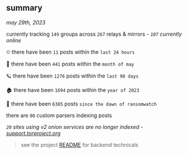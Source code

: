 
## summary
_may 29th, 2023_

currently tracking `149` groups across `267` relays & mirrors - _`107` currently online_

⏲ there have been `11` posts within the `last 24 hours`

🦈 there have been `441` posts within the `month of may`

🪐 there have been `1276` posts within the `last 90 days`

🏚 there have been `1694` posts within the `year of 2023`

🦕 there have been `6385` posts `since the dawn of ransomwatch`

there are `80` custom parsers indexing posts

_`20` sites using v2 onion services are no longer indexed - [support.torproject.org](https://support.torproject.org/onionservices/v2-deprecation/)_

> see the project [README](https://github.com/joshhighet/ransomwatch#ransomwatch--) for backend technicals

